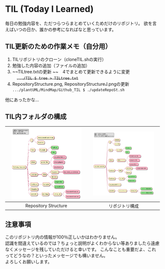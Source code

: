 # TIL (Today I Learned)

毎日の勉強内容を、ただつらつらまとめていくためだけのリポジトリ。
欲を言えばいつの日か、誰かの参考になればなと思っています。

## TIL更新のための作業メモ（自分用）
1. TILリポジトリのクローン（cloneTIL.shの実行）
2. 勉強した内容の追加（ファイルの追加）
3. ~~TILtree.txtの更新 ~~　4でまとめて更新できるように変更
<br>　~~```.../TIL $ tree > TILtree.txt```~~
4. RepositoryStructure.png, RepositoryStructureJ.pngの更新
<br>```.../plantUML/MindMap/Github_TIL $ ./updateRepoSt.sh```

他にあったかな…

## TIL内フォルダの構成

|<img src="./RepositoryStructure.png" width="90%">|<img src="./RepositoryStructureJ.png" width="90%">|
|:---:|:---:|
|Repository Structure|リポジトリ構成|

## 注意事項
このリポジトリ内の情報が100％正しいかはわかりません。
<br>認識を間違えているのでは？ちょっと説明がよくわからない等ありましたら遠慮なくメッセージを残していただけると幸いです。
こんなことも重要だよ、これってどうなの？といったメッセージでも構いません。
<br>よろしくお願いします。


